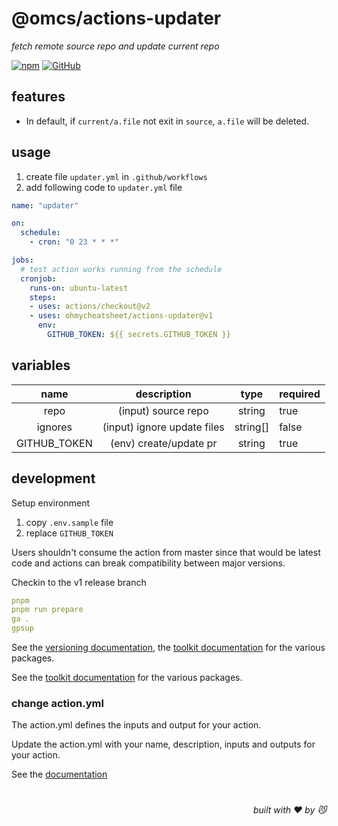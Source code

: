 # @omcs/actions-updater
*fetch remote source repo and update current repo*

[![npm](https://img.shields.io/github/package-json/v/ohmycheatsheet/actions-updater)](https://github.com/ohmycheatsheet/actions-updater) [![GitHub](https://img.shields.io/github/license/ohmycheatsheet/actions-updater)](https://github.com/ohmycheatsheet/actions-updater)


## features

- In default, if `current/a.file` not exit in `source`, `a.file` will be deleted.

## usage

1. create file `updater.yml` in `.github/workflows`
2. add following code to `updater.yml` file
  
```yml
name: "updater"

on:
  schedule:
    - cron: "0 23 * * *"

jobs:
  # test action works running from the schedule
  cronjob:
    runs-on: ubuntu-latest
    steps:
    - uses: actions/checkout@v2
    - uses: ohmycheatsheet/actions-updater@v1
      env:
        GITHUB_TOKEN: ${{ secrets.GITHUB_TOKEN }}
```

## variables

|name|description|type|required|
|:---:|:---:|:---:|:---|
|repo|(input) source repo|string|true|
|ignores|(input) ignore update files|string[]|false|
|GITHUB_TOKEN|(env) create/update pr|string|true|

## development

Setup environment

1. copy `.env.sample` file
2. replace `GITHUB_TOKEN`

Users shouldn't consume the action from master since that would be latest code and actions can break compatibility between major versions.

Checkin to the v1 release branch

```yml
pnpm
pnpm run prepare
ga .
gpsup
```

See the [versioning documentation](https://github.com/actions/toolkit/blob/master/docs/action-versioning.md), the [toolkit documentation](https://github.com/actions/toolkit/blob/master/README.md#packages) for the various packages.

See the [toolkit documentation](https://github.com/actions/toolkit/blob/master/README.md#packages) for the various packages.

### change action.yml

The action.yml defines the inputs and output for your action.

Update the action.yml with your name, description, inputs and outputs for your action.

See the [documentation](https://help.github.com/en/articles/metadata-syntax-for-github-actions)

# 
<div align='right'>

*built with ❤️ by 😼*

</div>
